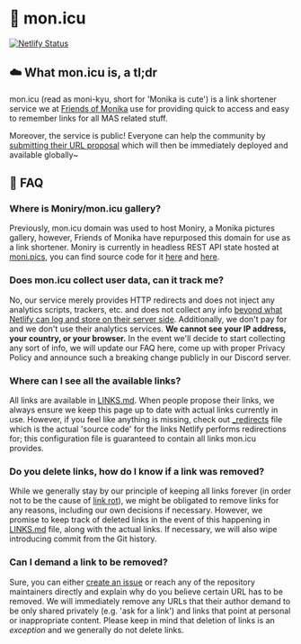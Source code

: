 # 🔗 mon.icu

[![Netlify Status][4]][5]

## ☁️ What mon.icu is, a tl;dr

mon.icu (read as moni-kyu, short for 'Monika is cute') is a link shortener
service we at [Friends of Monika][1] use for providing quick to access and easy
to remember links for all MAS related stuff.

Moreover, the service is public! Everyone can help the community by
[submitting their URL proposal][2] which will then be immediately deployed and
available globally~

## 🙋 FAQ

### Where is Moniry/mon.icu gallery?

Previously, mon.icu domain was used to host Moniry, a Monika pictures gallery,
however, Friends of Monika have repurposed this domain for use as a link 
shortener. Moniry is currently in headless REST API state hosted at 
[moni.pics][10], you can find source code for it [here][11] and [here][12].

### Does mon.icu collect user data, can it track me?

No, our service merely provides HTTP redirects and does not inject any analytics
scripts, trackers, etc. and does not collect any info
[beyond what Netlify can log and store on their server side][3]. Additionally,
we don't pay for and we don't use their analytics services. **We cannot see your
IP address, your country, or your browser.** In the event we'll decide to start
collecting any sort of info, we  will update our FAQ here, come up with proper
Privacy Policy and announce such a breaking change publicly in our Discord
server.

### Where can I see all the available links?

All links are available in [LINKS.md][6]. When people propose their links, we
always ensure we keep this page up to date with actual links currently in use.
However, if you feel like anything is missing, check out [_redirects][7] file
which is the actual 'source code' for the links Netlify performs redirections
for; this configuration file is guaranteed to contain all links mon.icu
provides.

### Do you delete links, how do I know if a link was removed?

While we generally stay by our principle of keeping all links forever (in order
not to be the cause of [link rot][8]), we might be obligated to remove links for
any reasons, including our own decisions if necessary. However, we promise to
keep track of deleted links in the event of this happening in [LINKS.md][6]
file, along with the actual links. If necessary, we will also wipe introducing
commit from the Git history.

### Can I demand a link to be removed?

Sure, you can either [create an issue][9] or reach any of the repository
maintainers directly and explain why do you believe certain URL has to be
removed. We will immediately remove any URLs that their author demand to be only
shared privately (e.g. 'ask for a link') and links that point at personal or
inappropriate content. Please keep in mind that deletion of links is an
*exception* and we generally do not delete links.


[1]: https://github.com/Friends-of-Monika/monicu
[2]: CONTRIBUTING.md
[3]: https://www.netlify.com/gdpr-ccpa/
[4]: https://api.netlify.com/api/v1/badges/2c803c94-db9c-40bc-9a06-005361a0d873/deploy-status
[5]: https://app.netlify.com/sites/monicu/deploys
[6]: LINKS.md
[7]: _redirects
[8]: https://en.wikipedia.org/wiki/Link_rot
[9]: https://github.com/Friends-of-Monika/monicu/issues/new
[10]: https://moni.pics/posts/stats
[11]: https://github.com/Friends-of-Monika/monicu-frontend
[12]: https://github.com/Friends-of-Monika/monicu-backend
